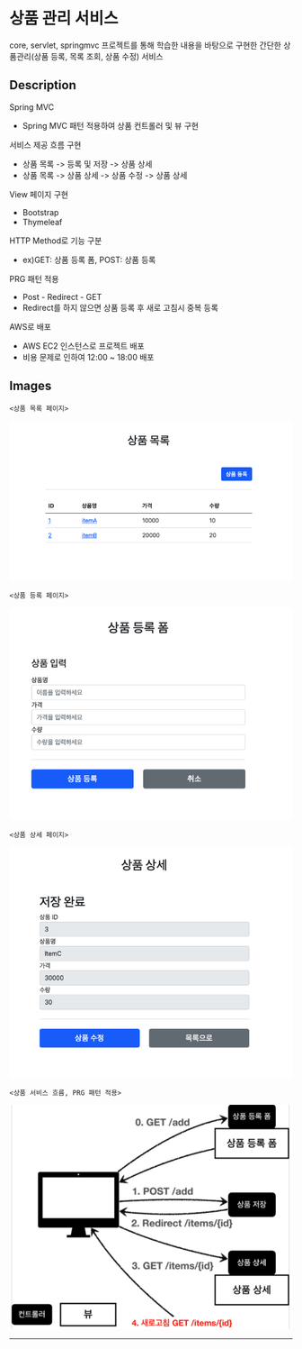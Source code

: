 # 상품 관리 서비스
core, servlet, springmvc 프로젝트를 통해 학습한 내용을 바탕으로 구현한 간단한 상품관리(상품 등록, 목록 조회, 상품 수정) 서비스

## Description

Spring MVC

- Spring MVC 패턴 적용하여 상품 컨트롤러 및 뷰 구현

서비스 제공 흐름 구현

- 상품 목록 -> 등록 및 저장 -> 상품 상세  
- 상품 목록 -> 상품 상세 -> 상품 수정 -> 상품 상세

View 페이지 구현 

- Bootstrap
- Thymeleaf

HTTP Method로 기능 구분

- ex)GET: 상품 등록 폼, POST: 상품 등록

PRG 패턴 적용

- Post - Redirect - GET
- Redirect를 하지 않으면 상품 등록 후 새로 고침시 중복 등록

AWS로 배포

- AWS EC2 인스턴스로 프로젝트 배포
- 비용 문제로 인하여 12:00 ~ 18:00 배포



## Images
    <상품 목록 페이지>
![item_list](./images/item_list.png)

    <상품 등록 페이지>
![item_add](./images/item_add.png)

    <상품 상세 페이지>
![item_details](./images/item_details.png)

    <상품 서비스 흐름, PRG 패턴 적용>
![PRG](./images/PRG.png)

---
